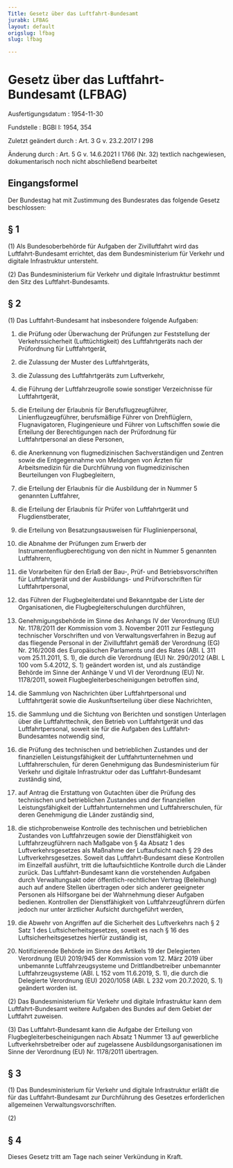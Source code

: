 ```yaml
---
Title: Gesetz über das Luftfahrt-Bundesamt
jurabk: LFBAG
layout: default
origslug: lfbag
slug: lfbag

---
```


# Gesetz über das Luftfahrt-Bundesamt (LFBAG)

Ausfertigungsdatum
:   1954-11-30

Fundstelle
:   BGBl I: 1954, 354

Zuletzt geändert durch
:   Art. 3 G v. 23.2.2017 I 298

Änderung durch
:   Art. 5 G v. 14.6.2021 I 1766 (Nr. 32) textlich nachgewiesen, dokumentarisch noch nicht abschließend bearbeitet


## Eingangsformel

Der Bundestag hat mit Zustimmung des Bundesrates das folgende Gesetz
beschlossen:


## § 1

(1) Als Bundesoberbehörde für Aufgaben der Zivilluftfahrt wird das
Luftfahrt-Bundesamt errichtet, das dem Bundesministerium für Verkehr
und digitale Infrastruktur untersteht.

(2) Das Bundesministerium für Verkehr und digitale Infrastruktur
bestimmt den Sitz des Luftfahrt-Bundesamts.


## § 2

(1) Das Luftfahrt-Bundesamt hat insbesondere folgende Aufgaben:

1.  die Prüfung oder Überwachung der Prüfungen zur Feststellung der
    Verkehrssicherheit (Lufttüchtigkeit) des Luftfahrtgeräts nach der
    Prüfordnung für Luftfahrtgerät,


2.  die Zulassung der Muster des Luftfahrtgeräts,


3.  die Zulassung des Luftfahrtgeräts zum Luftverkehr,


4.  die Führung der Luftfahrzeugrolle sowie sonstiger Verzeichnisse für
    Luftfahrtgerät,


5.  die Erteilung der Erlaubnis für Berufsflugzeugführer,
    Linienflugzeugführer, berufsmäßige Führer von Drehflüglern,
    Flugnavigatoren, Flugingenieure und Führer von Luftschiffen sowie die
    Erteilung der Berechtigungen nach der Prüfordnung für
    Luftfahrtpersonal an diese Personen,


6.  die Anerkennung von flugmedizinischen Sachverständigen und Zentren
    sowie die Entgegennahme von Meldungen von Ärzten für Arbeitsmedizin
    für die Durchführung von flugmedizinischen Beurteilungen von
    Flugbegleitern,


7.  die Erteilung der Erlaubnis für die Ausbildung der in Nummer 5
    genannten Luftfahrer,


8.  die Erteilung der Erlaubnis für Prüfer von Luftfahrtgerät und
    Flugdienstberater,


9.  die Erteilung von Besatzungsausweisen für Fluglinienpersonal,


10. die Abnahme der Prüfungen zum Erwerb der Instrumentenflugberechtigung
    von den nicht in Nummer 5 genannten Luftfahrern,


11. die Vorarbeiten für den Erlaß der Bau-, Prüf- und Betriebsvorschriften
    für Luftfahrtgerät und der Ausbildungs- und Prüfvorschriften für
    Luftfahrtpersonal,


12. das Führen der Flugbegleiterdatei und Bekanntgabe der Liste der
    Organisationen, die Flugbegleiterschulungen durchführen,


13. Genehmigungsbehörde im Sinne des Anhangs IV der Verordnung (EU) Nr.
    1178/2011 der Kommission vom 3. November 2011 zur Festlegung
    technischer Vorschriften und von Verwaltungsverfahren in Bezug auf das
    fliegende Personal in der Zivilluftfahrt gemäß der Verordnung (EG) Nr.
    216/2008 des Europäischen Parlaments und des Rates (ABl. L 311 vom
    25\.11.2011, S. 1), die durch die Verordnung (EU) Nr. 290/2012 (ABl. L
    100 vom 5.4.2012, S. 1) geändert worden ist, und als zuständige
    Behörde im Sinne der Anhänge V und VI der Verordnung (EU) Nr.
    1178/2011, soweit Flugbegleiterbescheinigungen betroffen sind,




14. die Sammlung von Nachrichten über Luftfahrtpersonal und Luftfahrtgerät
    sowie die Auskunftserteilung über diese Nachrichten,


15. die Sammlung und die Sichtung von Berichten und sonstigen Unterlagen
    über die Luftfahrttechnik, den Betrieb von Luftfahrtgerät und das
    Luftfahrtpersonal, soweit sie für die Aufgaben des Luftfahrt-
    Bundesamtes notwendig sind,


16. die Prüfung des technischen und betrieblichen Zustandes und der
    finanziellen Leistungsfähigkeit der Luftfahrtunternehmen und
    Luftfahrerschulen, für deren Genehmigung das Bundesministerium für
    Verkehr und digitale Infrastruktur oder das Luftfahrt-Bundesamt
    zuständig sind,


17. auf Antrag die Erstattung von Gutachten über die Prüfung des
    technischen und betrieblichen Zustandes und der finanziellen
    Leistungsfähigkeit der Luftfahrtunternehmen und Luftfahrerschulen, für
    deren Genehmigung die Länder zuständig sind,


18. die stichprobenweise Kontrolle des technischen und betrieblichen
    Zustandes von Luftfahrzeugen sowie der Dienstfähigkeit von
    Luftfahrzeugführern nach Maßgabe von § 4a Absatz 1 des
    Luftverkehrsgesetzes als Maßnahme der Luftaufsicht nach § 29 des
    Luftverkehrsgesetzes. Soweit das Luftfahrt-Bundesamt diese Kontrollen
    im Einzelfall ausführt, tritt die luftaufsichtliche Kontrolle durch
    die Länder zurück. Das Luftfahrt-Bundesamt kann die vorstehenden
    Aufgaben durch Verwaltungsakt oder öffentlich-rechtlichen Vertrag
    (Beleihung) auch auf andere Stellen übertragen oder sich anderer
    geeigneter Personen als Hilfsorgane bei der Wahrnehmung dieser
    Aufgaben bedienen. Kontrollen der Dienstfähigkeit von
    Luftfahrzeugführern dürfen jedoch nur unter ärztlicher Aufsicht
    durchgeführt werden,


19. die Abwehr von Angriffen auf die Sicherheit des Luftverkehrs nach § 2
    Satz 1 des Luftsicherheitsgesetzes, soweit es nach § 16 des
    Luftsicherheitsgesetzes hierfür zuständig ist,


20. Notifizierende Behörde im Sinne des Artikels 19 der Delegierten
    Verordnung (EU) 2019/945 der Kommission vom 12. März 2019 über
    unbemannte Luftfahrzeugsysteme und Drittlandbetreiber unbemannter
    Luftfahrzeugsysteme (ABl. L 152 vom 11.6.2019, S. 1), die durch die
    Delegierte Verordnung (EU) 2020/1058 (ABl. L 232 vom 20.7.2020, S. 1)
    geändert worden ist.




(2) Das Bundesministerium für Verkehr und digitale Infrastruktur kann
dem Luftfahrt-Bundesamt weitere Aufgaben des Bundes auf dem Gebiet der
Luftfahrt zuweisen.

(3) Das Luftfahrt-Bundesamt kann die Aufgabe der Erteilung von
Flugbegleiterbescheinigungen nach Absatz 1 Nummer 13 auf gewerbliche
Luftverkehrsbetreiber oder auf zugelassene Ausbildungsorganisationen
im Sinne der Verordnung (EU) Nr. 1178/2011 übertragen.


## § 3

(1) Das Bundesministerium für Verkehr und digitale Infrastruktur
erläßt die für das Luftfahrt-Bundesamt zur Durchführung des Gesetzes
erforderlichen allgemeinen Verwaltungsvorschriften.

(2)


## § 4

Dieses Gesetz tritt am Tage nach seiner Verkündung in Kraft.

